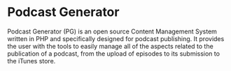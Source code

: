 # Podcast Generator

Podcast Generator (PG) is an open source Content Management System written in PHP 
and specifically designed for podcast publishing. It provides the user with the tools 
to easily manage all of the aspects related to the publication of a podcast, from 
the upload of episodes to its submission to the iTunes store.
